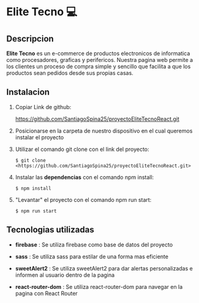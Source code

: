 # Elite Tecno 💻
  

## Descripcion

**Elite Tecno** es un e-commerce de productos electronicos de informatica como procesadores, graficas y perifericos. Nuestra pagina web permite a los clientes un proceso de compra simple y sencillo  que facilita a que los productos sean pedidos desde sus propias casas.



## Instalacion      

1. Copiar Link de github: 

    <https://github.com/SantiagoSpina25/proyectoEliteTecnoReact.git>

2. Posicionarse en la carpeta de nuestro dispositivo en el cual queremos instalar el proyecto

3. Utilizar el comando git clone con el link del proyecto:
    ```
    $ git clone <https://github.com/SantiagoSpina25/proyectoEliteTecnoReact.git>
    ```

4. Instalar las **dependencias** con el comando npm install:
    ```
    $ npm install
    ```

5. "Levantar" el proyecto con el comando npm run start:
    ```
    $ npm run start
    ```


## Tecnologias utilizadas

* **firebase** : Se utiliza firebase como base de datos del proyecto

* **sass** : Se utiliza sass para estilar de una forma mas eficiente

* **sweetAlert2** : Se utiliza sweetAlert2 para dar alertas personalizadas e informen al usuario dentro de la pagina

* **react-router-dom** : Se utiliza react-router-dom para navegar en la pagina con React Router 

